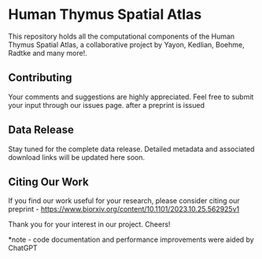 
# Human Thymus Spatial Atlas

This repository holds all the computational components of the Human Thymus Spatial Atlas, a collaborative project by Yayon, Kedlian, Boehme, Radtke and many more!.

## Contributing

Your comments and suggestions are highly appreciated. Feel free to submit your input through our issues page. after a preprint is issued

## Data Release

Stay tuned for the complete data release. Detailed metadata and associated download links will be updated here soon.

## Citing Our Work

If you find our work useful for your research, please consider citing our preprint - https://www.biorxiv.org/content/10.1101/2023.10.25.562925v1

Thank you for your interest in our project. Cheers!

*note - code documentation and performance improvements were aided by ChatGPT
